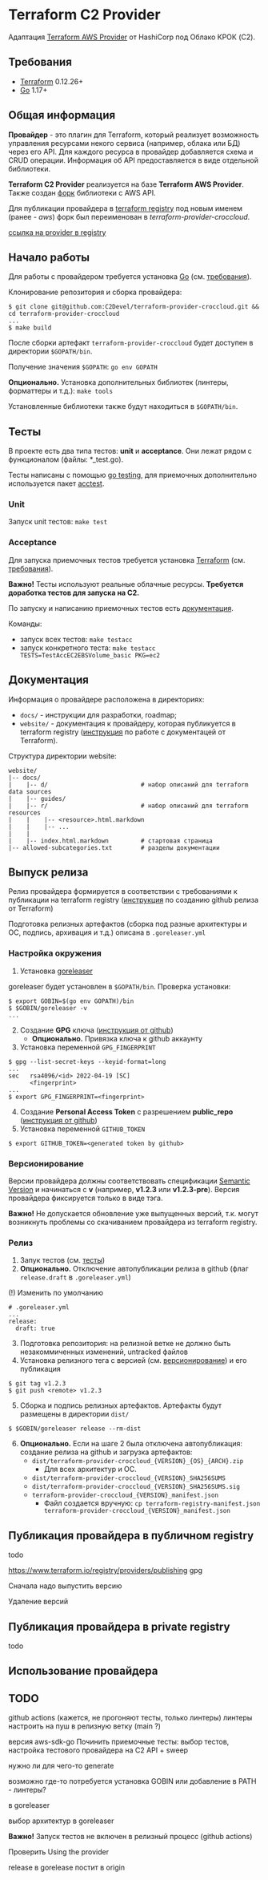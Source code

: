# Terraform C2 Provider

Адаптация [Terraform AWS Provider](https://github.com/hashicorp/terraform-provider-aws) от HashiCorp под Облако КРОК (C2).

## Требования

-	[Terraform](https://www.terraform.io/downloads.html) 0.12.26+
-	[Go](https://golang.org/doc/install) 1.17+

## Общая информация

**Провайдер** - это плагин для Terraform, который реализует возможность управления ресурсами некого сервиса 
(например, облака или БД) через его API. Для каждого ресурса в провайдер добавляется схема и CRUD операции.
Информация об API предоставляется в виде отдельной библиотеки. 

**Terraform С2 Provider** реализуется на базе **Terraform AWS Provider**. Также создан [форк](https://github.com/C2Devel/aws-sdk-go) 
библиотеки c AWS API.

Для публикации провайдера в [terraform registry](https://registry.terraform.io/) под новым именем (ранее - *aws*) форк
был переименован в *terraform-provider-croccloud*.

[ссылка на provider в registry](!)

## Начало работы

Для работы с провайдером требуется установка [Go](https://golang.org/doc/install) (см. [требования](#требования)).

Клонирование репозитория и сборка провайдера:
```
$ git clone git@github.com:C2Devel/terraform-provider-croccloud.git && cd terraform-provider-croccloud
...
$ make build
```

После сборки артефакт `terraform-provider-croccloud` будет доступен в директории `$GOPATH/bin`.

Получение значения `$GOPATH`: `go env GOPATH`

**Опционально.** Установка дополнительных библиотек (линтеры, форматтеры и т.д.): `make tools`

Установленные библиотеки также будут находиться в `$GOPATH/bin`.

## Тесты

В проекте есть два типа тестов: **unit** и **acceptance**. Они лежат рядом с функционалом (файлы: *_test.go). 

Тесты написаны с помощью [go testing](https://go.dev/doc/code#Testing), для приемочных дополнительно используется 
пакет [acctest](https://github.com/C2Devel/terraform-provider-croccloud/tree/main/internal/acctest).

### Unit

Запуск unit тестов: `make test`

### Acceptance

Для запуска приемочных тестов требуется установка [Terraform](https://golang.org/doc/install) (см. [требования](#требования)).

**Важно!** Тесты используют реальные облачные ресурсы. **Требуется доработка тестов для запуска на C2.**

По запуску и написанию приемочных тестов есть [документация](https://github.com/C2Devel/terraform-provider-croccloud/blob/main/docs/contributing/running-and-writing-acceptance-tests.md).

Команды:
- запуск всех тестов: `make testacc`
- запуск конкретного теста: `make testacc TESTS=TestAccEC2EBSVolume_basic PKG=ec2`

## Документация

Информация о провайдере расположена в директориях:
- `docs/` - инструкции для разработки, roadmap;
- `website/` - документация к провайдеру, которая публикуется в terraform registry 
([инструкция](https://www.terraform.io/registry/providers/docs) по работе с документацей от Terraform).

Структура директории website:
```
website/
|-- docs/ 
|    |-- d/                          # набор описаний для terraform data sources
|    |-- guides/
|    |-- r/                          # набор описаний для terraform resources
|    |    |-- <resource>.html.markdown
|    |    |-- ...
|    |
|    |-- index.html.markdown         # стартовая страница
|-- allowed-subcategories.txt        # разделы документации
```

## Выпуск релиза

Релиз провайдера формируется в соответствии с требованиями к публикации на terraform registry 
([инструкция](https://www.terraform.io/registry/providers/publishing#creating-a-github-release) по созданию github релиза от Terraform)

Подготовка релизных артефактов (сборка под разные архитектуры и ОС, подпись, архивация и т.д.) описана в `.goreleaser.yml`

### Настройка окружения

1. Установка [goreleaser](https://goreleaser.com/install/)

goreleaser будет установлен в `$GOPATH/bin`. Проверка установки:
```
$ export GOBIN=$(go env GOPATH)/bin
$ $GOBIN/goreleaser -v
...
```
2. Создание **GPG** ключа ([инструкция от github](https://docs.github.com/en/authentication/managing-commit-signature-verification/generating-a-new-gpg-key))
   - **Опционально.** Привязка ключа к github аккаунту
3. Установка переменной `GPG_FINGERPRINT`
```
$ gpg --list-secret-keys --keyid-format=long
...
sec   rsa4096/<id> 2022-04-19 [SC]
      <fingerprint>
...
$ export GPG_FINGERPRINT=<fingerprint>
```
4. Создание **Personal Access Token** с разрешением **public_repo** ([инструкция от github](https://docs.github.com/en/authentication/keeping-your-account-and-data-secure/creating-a-personal-access-token))
5. Установка переменной `GITHUB_TOKEN`
```
$ export GITHUB_TOKEN=<generated token by github>
```

### Версионирование

Версии провайдера должны соответствовать спецификации [Semantic Version](https://semver.org/) и начинаться с **v** 
(например, **v1.2.3** или **v1.2.3-pre**). Версия провайдера фиксируется только в виде тэга. 

**Важно!** Не допускается обновление уже выпущенных версий, т.к. могут возникнуть проблемы со скачиванием провайдера из terraform registry. 

### Релиз

1. Запук тестов (см. [тесты](#тесты))
2. **Опционально.** Отключение автопубликации релиза в github (флаг `release.draft` в `.goreleaser.yml`)
   
(!) Изменить по умолчанию

```
# .goreleaser.yml
...
release:
  draft: true
```
3. Подготовка репозитория: на релизной ветке не должно быть незакоммиченных изменений, untracked файлов
4. Установка релизного тега с версией (см. [версионирование](#версионирование)) и его публикация
```
$ git tag v1.2.3
$ git push <remote> v1.2.3 
```
5. Сборка и подпись релизных артефактов. Артефакты будут размещены в директории `dist/`
```
$ $GOBIN/goreleaser release --rm-dist
```
6. **Опционально.** Если на шаге 2 была отключена автопубликация: создание релиза на github и загрузка артефактов:
   - `dist/terraform-provider-croccloud_{VERSION}_{OS}_{ARCH}.zip`
     - Для всех архитектур и ОС.
   - `dist/terraform-provider-croccloud_{VERSION}_SHA256SUMS`
   - `dist/terraform-provider-croccloud_{VERSION}_SHA256SUMS.sig`
   - `terraform-provider-croccloud_{VERSION}_manifest.json`
     - Файл создается вручную: `cp terraform-registry-manifest.json terraform-provider-croccloud_{VERSION}_manifest.json`

## Публикация провайдера в публичном registry

todo

https://www.terraform.io/registry/providers/publishing
gpg

Сначала надо выпустить версию

Удаление версий

## Публикация провайдера в private registry

todo

## Использование провайдера

## TODO

github actions (кажется, не прогоняют тесты, только линтеры)
линтеры настроить на пуш в релизную ветку (main ?)

версия aws-sdk-go
Починить приемочные тесты: выбор тестов, настройка тестового провайдера на C2 API + sweep

нужно ли для чего-то generate

возможно где-то потребуется установка GOBIN или добавление в PATH - линтеры?

в goreleaser 

выбор архитектур в goreleaser

**Важно!** Запуск тестов не включен в релизный процесс (github actions)

Проверить Using the provider

release в gorelease постит в origin 


